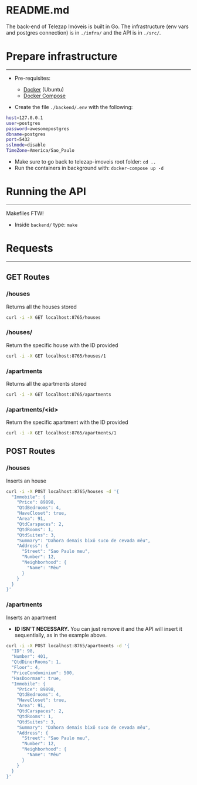 # README.md

The back-end of Telezap Imóveis is built in Go. The infrastructure (env vars and postgres connection) is in `./infra/` and the API is in `./src/`.

# Prepare infrastructure

---

- Pre-requisites:
    - [Docker](https://docs.docker.com/engine/install/ubuntu/) (Ubuntu)
    - [Docker Compose](https://docs.docker.com/compose/install/)

- Create the file `./backend/.env` with the following:

```bash
host=127.0.0.1
user=postgres
password=awesomepostgres
dbname=postgres
port=5432
sslmode=disable 
TimeZone=America/Sao_Paulo
```

- Make sure to go back to telezap-imoveis root folder: `cd ..`
- Run the containers in background with: `docker-compose up -d`

# Running the API

---

Makefiles FTW!

- Inside `backend/` type: `make`

# Requests

---

## GET Routes

### /houses

Returns all the houses stored

```bash
curl -i -X GET localhost:8765/houses
```

### /houses/<id>

Return the specific house with the ID provided

```bash
curl -i -X GET localhost:8765/houses/1
```

### /apartments

Returns all the apartments stored

```bash
curl -i -X GET localhost:8765/apartments
```

### /apartments/\<id\>

Return the specific apartment with the ID provided

```bash
curl -i -X GET localhost:8765/apartments/1
```

## POST Routes

### /houses

Inserts an house

```bash
curl -i -X POST localhost:8765/houses -d '{    
  "Immobile": {
    "Price": 89898,
    "QtdBedrooms": 4,
    "HaveCloset": true,
    "Area": 91,
    "QtdCarspaces": 2,
    "QtdRooms": 1,
    "QtdSuites": 3,
    "Summary": "Dahora demais bixô suco de cevada mêu",
    "Address": {
      "Street": "Sao Paulo meu",
      "Number": 12,
      "Neighborhood": {
        "Name": "Mêu"
      }     
    }                       
  }              
}'
```

### /apartments

Inserts an apartment

- **ID ISN'T NECESSARY.** You can just remove it and the API will insert it sequentially, as in the example above.

```bash
curl -i -X POST localhost:8765/apartments -d '{
  "ID": 98,
  "Number": 401,
  "QtdDinerRooms": 1,
  "Floor": 4,
  "PriceCondominium": 500,
  "HasDoorman": true,
  "Immobile": {
    "Price": 89898,
    "QtdBedrooms": 4,
    "HaveCloset": true,
    "Area": 91,
    "QtdCarspaces": 2,
    "QtdRooms": 1,
    "QtdSuites": 3,
    "Summary": "Dahora demais bixô suco de cevada mêu",
    "Address": {
      "Street": "Sao Paulo meu",
      "Number": 12,
      "Neighborhood": {
        "Name": "Mêu"
      }
    }
  }
}'
```
